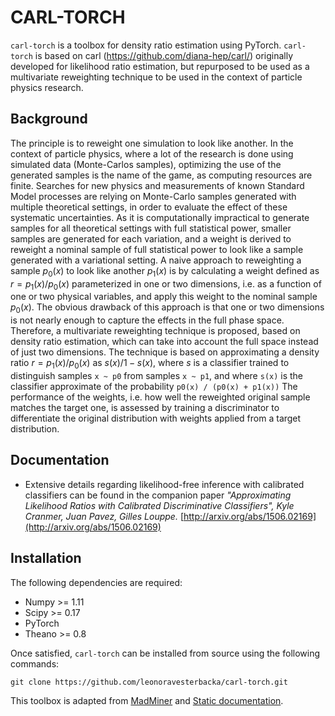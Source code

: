CARL-TORCH
==================================
`carl-torch` is a toolbox for density ratio estimation using PyTorch. 
`carl-torch` is based on carl (https://github.com/diana-hep/carl/) originally developed for likelihood ratio estimation, but repurposed to be used as a multivariate reweighting technique to be used in the context of particle physics research. 
## Background
The principle is to reweight one simulation to look like another. 
In the context of particle physics, where a lot of the research is done using simulated data (Monte-Carlos samples), optimizing the use of the generated samples is the name of the game, as computing resources are finite. 
Searches for new physics and measurements of known Standard Model processes are relying on Monte-Carlo samples generated with multiple theoretical settings, in order to evaluate the effect of these systematic uncertainties. 
As it is computationally impractical to generate samples for all theoretical settings with full statistical power, smaller samples are generated for each variation, and a weight is derived to reweight a nominal sample of full statistical power to look like a sample generated with a variational setting. 
A naive approach to reweighting a sample $p_0(x)$ to look like another $p_1(x)$ is by calculating a weight defined as $r=p_1(x)/p_0(x)$ parameterized in one or two dimensions, i.e. as a function of one or two physical variables, and apply this weight to the nominal sample $p_0(x)$. 
The obvious drawback of this approach is that one or two dimensions is not nearly enough to capture the effects in the full phase space. 
Therefore, a multivariate reweighting technique is proposed, based on density ratio estimation, which can take into account the full space instead of just two dimensions. 
The technique is based on approximating a density ratio $r=p_1(x)/p_0(x)$ as $s(x) / 1 - s(x)$, where $s$ is a classifier trained to distinguish samples `x ~ p0` from samples `x ~ p1`, and where `s(x)` is the classifier approximate of the probability `p0(x) / (p0(x) + p1(x))` 
The performance of the weights, i.e. how well the reweighted original sample matches the target one, is assessed by training a discriminator to differentiate the original distribution with weights applied from a target distribution. 
## Documentation
* Extensive details regarding likelihood-free inference with calibrated
  classifiers can be found in the companion paper _"Approximating Likelihood
  Ratios with Calibrated Discriminative Classifiers", Kyle Cranmer, Juan Pavez,
  Gilles Louppe._
  [http://arxiv.org/abs/1506.02169](http://arxiv.org/abs/1506.02169)

## Installation
The following dependencies are required:
- Numpy >= 1.11
- Scipy >= 0.17
- PyTorch 
- Theano >= 0.8

Once satisfied, `carl-torch` can be installed from source using the following
commands:
```
git clone https://github.com/leonoravesterbacka/carl-torch.git
```

This toolbox is adapted from  [MadMiner](http://diana-hep.org/madminer) and [Static documentation](http://diana-hep.org/carl). 
